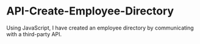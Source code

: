 # API-Create-Employee-Directory
Using JavaScript, I have created an employee directory by communicating with a third-party API.
